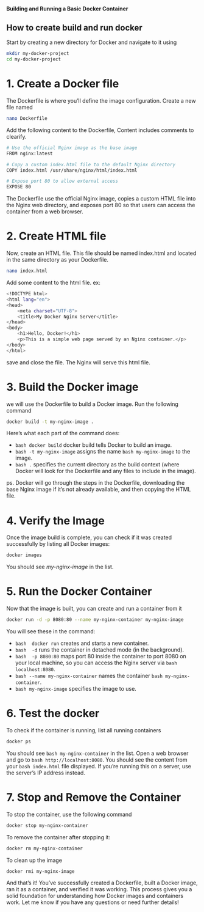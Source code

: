 #### Building and Running a Basic Docker Container

## How to create build and run docker
Start by creating a new directory for Docker and navigate to it using

```bash
mkdir my-docker-project
cd my-docker-project
```

# 1. Create a Docker file
The Dockerfile is where you’ll define the image configuration. Create a new file named

```bash
nano Dockerfile
```

Add the following content to the Dockerfile, Content includes comments to clearify.

```bash
# Use the official Nginx image as the base image
FROM nginx:latest

# Copy a custom index.html file to the default Nginx directory
COPY index.html /usr/share/nginx/html/index.html

# Expose port 80 to allow external access
EXPOSE 80

```
The Dockerfile use the official Nginx image, copies a custom HTML file into the Nginx web directory, and exposes port 80 so that users can access the container from a web browser.


# 2. Create HTML file
Now, create an HTML file. This file should be named index.html and located in the same directory as your Dockerfile.

```bash
nano index.html
```

Add some content to the html file. ex:

```bash
<!DOCTYPE html>
<html lang="en">
<head>
    <meta charset="UTF-8">
    <title>My Docker Nginx Server</title>
</head>
<body>
    <h1>Hello, Docker!</h1>
    <p>This is a simple web page served by an Nginx container.</p>
</body>
</html>
```
save and close the file. The Nginx will serve this html file.


# 3. Build the Docker image
we will use the Dockerfile to build a Docker image. Run the following command
```bash
docker build -t my-nginx-image .
```

Here’s what each part of the command does:
- ```bash docker build``` docker build tells Docker to build an image.
- ```bash -t my-nginx-image``` assigns the name ```bash my-nginx-image``` to the image.
- ```bash .``` specifies the current directory as the build context (where Docker will look for the Dockerfile and any files to include in the image).

ps. Docker will go through the steps in the Dockerfile, downloading the base Nginx image if it’s not already available, and then copying the HTML file.

# 4. Verify the Image
Once the image build is complete, you can check if it was created successfully by listing all Docker images:
```bash 
docker images
```
You should see *my-nginx-image* in the list.


# 5. Run the Docker Container
Now that the image is built, you can create and run a container from it
```bash 
docker run -d -p 8080:80 --name my-nginx-container my-nginx-image
```
You will see these in the command:
- ```bash  docker run``` creates and starts a new container.
- ```bash  -d``` runs the container in detached mode (in the background).
- ```bash  -p 8080:80``` maps port 80 inside the container to port 8080 on your local machine, so you can access the Nginx server via ```bash  localhost:8080```.
- ```bash --name my-nginx-container``` names the container ```bash my-nginx-container```.
- ```bash my-nginx-image``` specifies the image to use.


# 6. Test the docker
To check if the container is running, list all running containers
```bash 
docker ps
```

You should see ```bash my-nginx-container``` in the list.
Open a web browser and go to ```bash http://localhost:8080```. You should see the content from your ```bash index.html``` file displayed. If you’re running this on a server, use the server’s IP address instead.


# 7. Stop and Remove the Container
To stop the container, use the following command
```bash 
docker stop my-nginx-container
```
To remove the container after stopping it:
```bash 
docker rm my-nginx-container
```
To clean up the image
```bash 
docker rmi my-nginx-image
```
And that’s it! You’ve successfully created a Dockerfile, built a Docker image, ran it as a container, and verified it was working. This process gives you a solid foundation for understanding how Docker images and containers work. Let me know if you have any questions or need further details!





